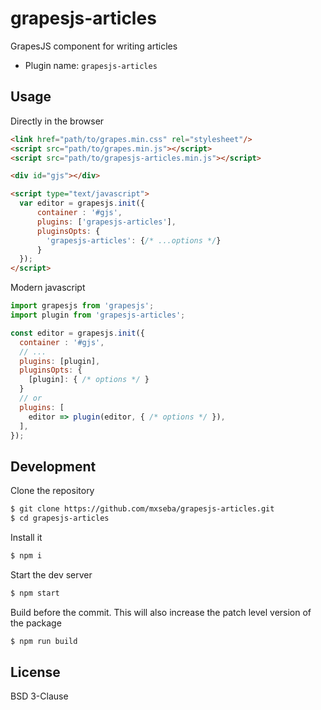 # grapesjs-articles
 GrapesJS component for writing articles

* Plugin name: `grapesjs-articles`


## Usage

Directly in the browser
```html
<link href="path/to/grapes.min.css" rel="stylesheet"/>
<script src="path/to/grapes.min.js"></script>
<script src="path/to/grapesjs-articles.min.js"></script>

<div id="gjs"></div>

<script type="text/javascript">
  var editor = grapesjs.init({
      container : '#gjs',
      plugins: ['grapesjs-articles'],
      pluginsOpts: {
        'grapesjs-articles': {/* ...options */}
      }
  });
</script>
```

Modern javascript
```js
import grapesjs from 'grapesjs';
import plugin from 'grapesjs-articles';

const editor = grapesjs.init({
  container : '#gjs',
  // ...
  plugins: [plugin],
  pluginsOpts: {
    [plugin]: { /* options */ }
  }
  // or
  plugins: [
    editor => plugin(editor, { /* options */ }),
  ],
});
```


## Development

Clone the repository

```sh
$ git clone https://github.com/mxseba/grapesjs-articles.git
$ cd grapesjs-articles
```

Install it

```sh
$ npm i
```

Start the dev server

```sh
$ npm start
```

Build before the commit. This will also increase the patch level version of the package

```sh
$ npm run build
```




## License
BSD 3-Clause



